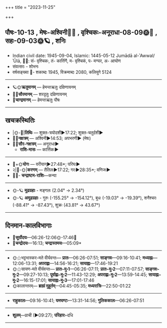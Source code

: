 +++
title = "2023-11-25"

+++
## पौषः-10-13  ,  मेषः-अश्विनी🌛🌌  ,  वृश्चिकः-अनूराधा-08-09🌞🌌  ,  सहः-09-03🌞🪐  ,  शनिः
- Indian civil date: 1945-09-04, Islamic: 1445-05-12 Jumādā al-ʾAwwal/ʾŪlā, 🌌🌞: सं- वृश्चिकः, तं- कार्त्तिगै, म- वृश्चिकं, प- मग्घर, अ- आघोण
- संवत्सरः - शोभनः
- वर्षसङ्ख्या 🌛- शकाब्दः 1945, विक्रमाब्दः 2080, कलियुगे 5124
___________________
- 🪐🌞**ऋतुमानम्** — हेमन्तऋतुः दक्षिणायनम्
- 🌌🌞**सौरमानम्** — शरदृतुः दक्षिणायनम्
- 🌛**चान्द्रमानम्** — हेमन्तऋतुः पौषः
___________________


## खचक्रस्थितिः
- |🌞-🌛|**तिथिः** — शुक्ल-त्रयोदशी►17:22; शुक्ल-चतुर्दशी►  
- 🌌🌛**नक्षत्रम्** — अश्विनी►14:53; अपभरणी► (मेषः)  
- 🌌🌞**सौर-नक्षत्रम्** — अनूराधा►  
  - **राशि-मासः** — कार्त्तिकः► 
___________________
- 🌛+🌞**योगः** — वरीयान्►27:48*; परिघः►  
- २|🌛-🌞|**करणम्** — तैतिलः►17:22; गरः►28:35*; वणिजः►  
- 🌌🌛- **चन्द्राष्टम-राशिः**—कन्या  
___________________
- 🌞-🪐 **मूढग्रहाः** - मङ्गलः (2.04° → 2.34°)
- 🌞-🪐 **अमूढग्रहाः** - गुरुः (-155.25° → -154.12°), बुधः (-19.03° → -19.39°), शनैश्चरः (-88.41° → -87.43°), शुक्रः (43.81° → 43.67°)
___________________


## दिनमान-कालविभागाः
- 🌅**सूर्योदयः**—06:26-12:06🌞️-17:46🌇  
- 🌛**चन्द्रोदयः**—16:13; **चन्द्रास्तमयः**—05:09*  
___________________
- 🌞⚝भट्टभास्कर-मते वीर्यवन्तः— **प्रातः**—06:26-07:51; **साङ्गवः**—09:16-10:41; **मध्याह्नः**—12:06-13:31; **अपराह्णः**—14:56-16:21; **सायाह्नः**—17:46-19:21  
- 🌞⚝सायण-मते वीर्यवन्तः— **प्रातः-मु॰1**—06:26-07:11; **प्रातः-मु॰2**—07:11-07:57; **साङ्गवः-मु॰2**—09:27-10:13; **पूर्वाह्णः-मु॰2**—11:43-12:29; **अपराह्णः-मु॰2**—13:59-14:45; **सायाह्नः-मु॰2**—16:15-17:01; **सायाह्नः-मु॰3**—17:01-17:46  
- 🌞कालान्तरम्— **ब्राह्मं मुहूर्तम्**—04:45-05:35; **मध्यरात्रिः**—22:50-01:22  
___________________
- **राहुकालः**—09:16-10:41; **यमघण्टः**—13:31-14:56; **गुलिककालः**—06:26-07:51  
___________________
- **शूलम्**—प्राची (►09:27); **परिहारः**–दधि  
___________________
